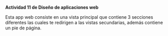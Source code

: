 **Actividad 11 de Diseño de aplicaciones web**

Esta app web consiste en una vista principal que contiene 3 secciones diferentes las cuales te redirigen a las vistas secundarias, además contiene un pie de página.

